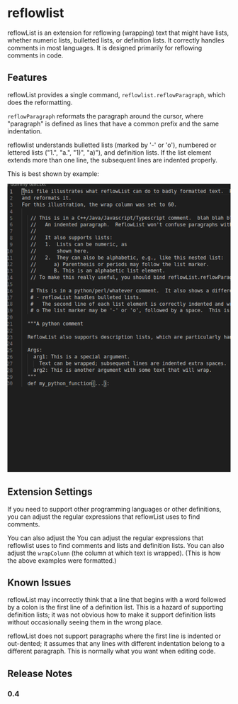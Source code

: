 # reflowlist

reflowList is an extension for reflowing (wrapping) text that might have lists,
whether numeric lists, bulletted lists, or definition lists. It correctly
handles comments in most languages. It is designed primarily for reflowing
comments in code.

## Features

reflowList provides a single command, `reflowlist.reflowParagraph`, which does
the reformatting.

`reflowParagraph` reformats the paragraph around the cursor, where "paragraph"
is defined as lines that have a common prefix and the same indentation.

reflowlist understands bulletted lists (marked by '-' or 'o'), numbered or
lettered lists ("1.", "a.", "1)", "a)"), and definition lists. If the list
element extends more than one line, the subsequent lines are indented properly.

This is best shown by example:

![reflow animation](reflow_animation.gif)

## Extension Settings

If you need to support other programming languages or other definitions, you can adjust the regular expressions that reflowList uses to find comments.

You can also adjust the
You can adjust the regular expressions that reflowlist uses to find comments and
lists and definition lists. You can also adjust the `wrapColumn` (the column at
which text is wrapped). (This is how the above examples were formatted.)

## Known Issues

reflowList may incorrectly think that a line that begins with a word followed by
a colon is the first line of a definition list. This is a hazard of supporting
definition lists; it was not obvious how to make it support definition lists
without occasionally seeing them in the wrong place.

reflowList does not support paragraphs where the first line is indented or
out-dented; it assumes that any lines with different indentation belong to a
different paragraph. This is normally what you want when editing code.

## Release Notes

### 0.4
